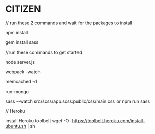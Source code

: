 # CITIZEN

// run these 2 commands and wait for the packages to install

npm install

gem install sass


//run these commands to get started

node server.js

webpack -watch

memcached -d

run-mongo

sass --watch src/scss/app.scss:public/css/main.css
or
npm run sass


// Heroku

install Heroku toolbelt
wget -O- https://toolbelt.heroku.com/install-ubuntu.sh | sh